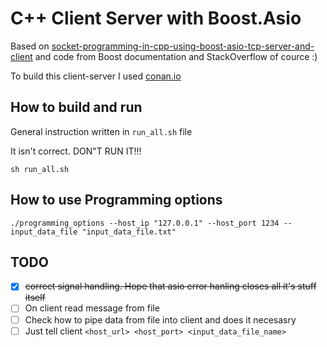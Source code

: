 # C++ Client Server with Boost.Asio

Based on [socket-programming-in-cpp-using-boost-asio-tcp-server-and-client](https://www.c-sharpcorner.com/article/socket-programming-in-cpp-using-boost-asio-tcp-server-and-client/) 
and code from Boost documentation and StackOverflow of cource :)

To build this client-server I used [conan.io](https://docs.conan.io/en/latest/getting_started.html)
  
## How to build and run
General instruction written in `run_all.sh` file 

It isn't correct. 
DON"T RUN IT!!!
```shell script
sh run_all.sh
```

## How to use Programming options
```shell script
./programming_options --host_ip "127.0.0.1" --host_port 1234 --input_data_file "input_data_file.txt"
```

## TODO
- [x] ~~correct signal handling. Hope that asio error hanling closes all it's stuff itself~~ 
- [ ] On client read message from file
- [ ] Check how to pipe data from file into client and does it necesasry
- [ ] Just tell client `<host_url> <host_port> <input_data_file_name>`